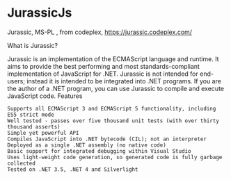 # JurassicJs
Jurassic, MS-PL , from codeplex, 
https://jurassic.codeplex.com/

What is Jurassic?

Jurassic is an implementation of the ECMAScript language and runtime. It aims to provide the best performing and most standards-compliant implementation of JavaScript for .NET. Jurassic is not intended for end-users; instead it is intended to be integrated into .NET programs. If you are the author of a .NET program, you can use Jurassic to compile and execute JavaScript code.
Features

    Supports all ECMAScript 3 and ECMAScript 5 functionality, including ES5 strict mode
    Well tested - passes over five thousand unit tests (with over thirty thousand asserts)
    Simple yet powerful API
    Compiles JavaScript into .NET bytecode (CIL); not an interpreter
    Deployed as a single .NET assembly (no native code)
    Basic support for integrated debugging within Visual Studio
    Uses light-weight code generation, so generated code is fully garbage collected
    Tested on .NET 3.5, .NET 4 and Silverlight
